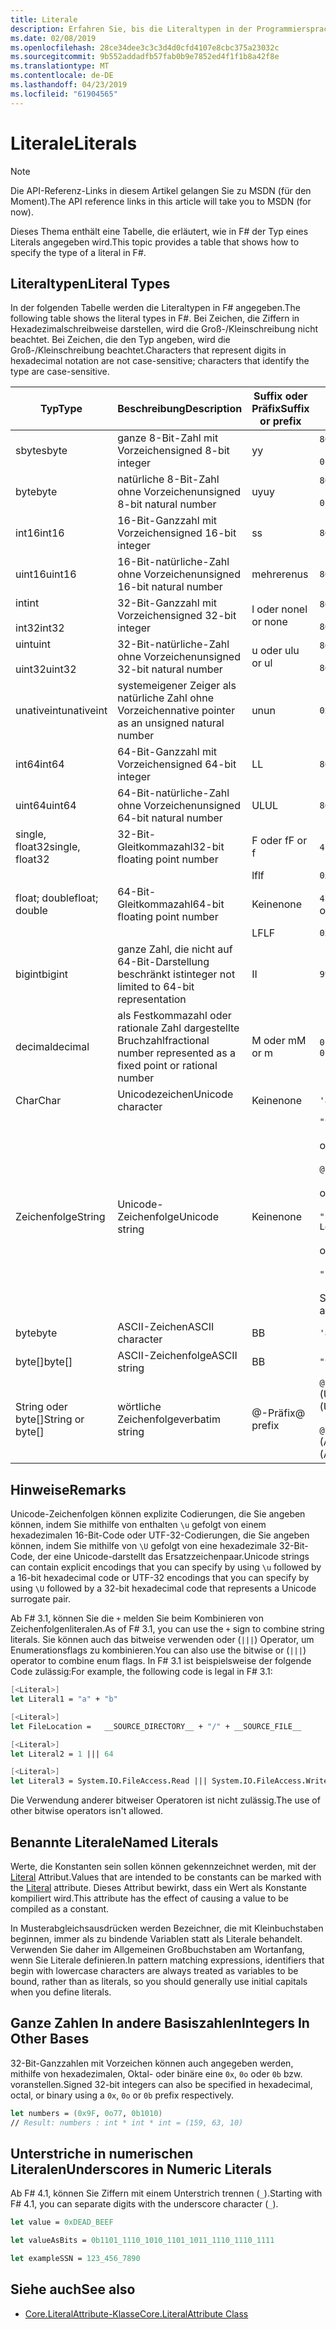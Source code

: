 ```yaml
---
title: Literale
description: Erfahren Sie, bis die Literaltypen in der Programmiersprache F#.
ms.date: 02/08/2019
ms.openlocfilehash: 28ce34dee3c3c3d4d0cfd4107e8cbc375a23032c
ms.sourcegitcommit: 9b552addadfb57fab0b9e7852ed4f1f1b8a42f8e
ms.translationtype: MT
ms.contentlocale: de-DE
ms.lasthandoff: 04/23/2019
ms.locfileid: "61904565"
---
```

# <a name="literals"></a><span data-ttu-id="c435d-103">Literale</span><span class="sxs-lookup"><span data-stu-id="c435d-103">Literals</span></span>

> [!NOTE]
> <span data-ttu-id="c435d-104">Die API-Referenz-Links in diesem Artikel gelangen Sie zu MSDN (für den Moment).</span><span class="sxs-lookup"><span data-stu-id="c435d-104">The API reference links in this article will take you to MSDN (for now).</span></span>

<span data-ttu-id="c435d-105">Dieses Thema enthält eine Tabelle, die erläutert, wie in F# der Typ eines Literals angegeben wird.</span><span class="sxs-lookup"><span data-stu-id="c435d-105">This topic provides a table that shows how to specify the type of a literal in F#.</span></span>

## <a name="literal-types"></a><span data-ttu-id="c435d-106">Literaltypen</span><span class="sxs-lookup"><span data-stu-id="c435d-106">Literal Types</span></span>

<span data-ttu-id="c435d-107">In der folgenden Tabelle werden die Literaltypen in F# angegeben.</span><span class="sxs-lookup"><span data-stu-id="c435d-107">The following table shows the literal types in F#.</span></span> <span data-ttu-id="c435d-108">Bei Zeichen, die Ziffern in Hexadezimalschreibweise darstellen, wird die Groß-/Kleinschreibung nicht beachtet. Bei Zeichen, die den Typ angeben, wird die Groß-/Kleinschreibung beachtet.</span><span class="sxs-lookup"><span data-stu-id="c435d-108">Characters that represent digits in hexadecimal notation are not case-sensitive; characters that identify the type are case-sensitive.</span></span>

|<span data-ttu-id="c435d-109">Typ</span><span class="sxs-lookup"><span data-stu-id="c435d-109">Type</span></span>|<span data-ttu-id="c435d-110">Beschreibung</span><span class="sxs-lookup"><span data-stu-id="c435d-110">Description</span></span>|<span data-ttu-id="c435d-111">Suffix oder Präfix</span><span class="sxs-lookup"><span data-stu-id="c435d-111">Suffix or prefix</span></span>|<span data-ttu-id="c435d-112">Beispiele</span><span class="sxs-lookup"><span data-stu-id="c435d-112">Examples</span></span>|
|----|-----------|----------------|--------|
|<span data-ttu-id="c435d-113">sbyte</span><span class="sxs-lookup"><span data-stu-id="c435d-113">sbyte</span></span>|<span data-ttu-id="c435d-114">ganze 8-Bit-Zahl mit Vorzeichen</span><span class="sxs-lookup"><span data-stu-id="c435d-114">signed 8-bit integer</span></span>|<span data-ttu-id="c435d-115">y</span><span class="sxs-lookup"><span data-stu-id="c435d-115">y</span></span>|`86y`<br /><br />`0b00000101y`|
|<span data-ttu-id="c435d-116">byte</span><span class="sxs-lookup"><span data-stu-id="c435d-116">byte</span></span>|<span data-ttu-id="c435d-117">natürliche 8-Bit-Zahl ohne Vorzeichen</span><span class="sxs-lookup"><span data-stu-id="c435d-117">unsigned 8-bit natural number</span></span>|<span data-ttu-id="c435d-118">uy</span><span class="sxs-lookup"><span data-stu-id="c435d-118">uy</span></span>|`86uy`<br /><br />`0b00000101uy`|
|<span data-ttu-id="c435d-119">int16</span><span class="sxs-lookup"><span data-stu-id="c435d-119">int16</span></span>|<span data-ttu-id="c435d-120">16-Bit-Ganzzahl mit Vorzeichen</span><span class="sxs-lookup"><span data-stu-id="c435d-120">signed 16-bit integer</span></span>|<span data-ttu-id="c435d-121">s</span><span class="sxs-lookup"><span data-stu-id="c435d-121">s</span></span>|`86s`|
|<span data-ttu-id="c435d-122">uint16</span><span class="sxs-lookup"><span data-stu-id="c435d-122">uint16</span></span>|<span data-ttu-id="c435d-123">16-Bit-natürliche-Zahl ohne Vorzeichen</span><span class="sxs-lookup"><span data-stu-id="c435d-123">unsigned 16-bit natural number</span></span>|<span data-ttu-id="c435d-124">mehreren</span><span class="sxs-lookup"><span data-stu-id="c435d-124">us</span></span>|`86us`|
|<span data-ttu-id="c435d-125">int</span><span class="sxs-lookup"><span data-stu-id="c435d-125">int</span></span><br /><br /><span data-ttu-id="c435d-126">int32</span><span class="sxs-lookup"><span data-stu-id="c435d-126">int32</span></span>|<span data-ttu-id="c435d-127">32-Bit-Ganzzahl mit Vorzeichen</span><span class="sxs-lookup"><span data-stu-id="c435d-127">signed 32-bit integer</span></span>|<span data-ttu-id="c435d-128">l oder none</span><span class="sxs-lookup"><span data-stu-id="c435d-128">l or none</span></span>|`86`<br /><br />`86l`|
|<span data-ttu-id="c435d-129">uint</span><span class="sxs-lookup"><span data-stu-id="c435d-129">uint</span></span><br /><br /><span data-ttu-id="c435d-130">uint32</span><span class="sxs-lookup"><span data-stu-id="c435d-130">uint32</span></span>|<span data-ttu-id="c435d-131">32-Bit-natürliche-Zahl ohne Vorzeichen</span><span class="sxs-lookup"><span data-stu-id="c435d-131">unsigned 32-bit natural number</span></span>|<span data-ttu-id="c435d-132">u oder ul</span><span class="sxs-lookup"><span data-stu-id="c435d-132">u or ul</span></span>|`86u`<br /><br />`86ul`|
|<span data-ttu-id="c435d-133">unativeint</span><span class="sxs-lookup"><span data-stu-id="c435d-133">unativeint</span></span>|<span data-ttu-id="c435d-134">systemeigener Zeiger als natürliche Zahl ohne Vorzeichen</span><span class="sxs-lookup"><span data-stu-id="c435d-134">native pointer as an unsigned natural number</span></span>|<span data-ttu-id="c435d-135">un</span><span class="sxs-lookup"><span data-stu-id="c435d-135">un</span></span>|`0x00002D3Fun`|
|<span data-ttu-id="c435d-136">int64</span><span class="sxs-lookup"><span data-stu-id="c435d-136">int64</span></span>|<span data-ttu-id="c435d-137">64-Bit-Ganzzahl mit Vorzeichen</span><span class="sxs-lookup"><span data-stu-id="c435d-137">signed 64-bit integer</span></span>|<span data-ttu-id="c435d-138">L</span><span class="sxs-lookup"><span data-stu-id="c435d-138">L</span></span>|`86L`|
|<span data-ttu-id="c435d-139">uint64</span><span class="sxs-lookup"><span data-stu-id="c435d-139">uint64</span></span>|<span data-ttu-id="c435d-140">64-Bit-natürliche-Zahl ohne Vorzeichen</span><span class="sxs-lookup"><span data-stu-id="c435d-140">unsigned 64-bit natural number</span></span>|<span data-ttu-id="c435d-141">UL</span><span class="sxs-lookup"><span data-stu-id="c435d-141">UL</span></span>|`86UL`|
|<span data-ttu-id="c435d-142">single, float32</span><span class="sxs-lookup"><span data-stu-id="c435d-142">single, float32</span></span>|<span data-ttu-id="c435d-143">32-Bit-Gleitkommazahl</span><span class="sxs-lookup"><span data-stu-id="c435d-143">32-bit floating point number</span></span>|<span data-ttu-id="c435d-144">F oder f</span><span class="sxs-lookup"><span data-stu-id="c435d-144">F or f</span></span>|<span data-ttu-id="c435d-145">`4.14F` oder `4.14f`</span><span class="sxs-lookup"><span data-stu-id="c435d-145">`4.14F` or `4.14f`</span></span>|
|||<span data-ttu-id="c435d-146">lf</span><span class="sxs-lookup"><span data-stu-id="c435d-146">lf</span></span>|`0x00000000lf`|
|<span data-ttu-id="c435d-147">float; double</span><span class="sxs-lookup"><span data-stu-id="c435d-147">float; double</span></span>|<span data-ttu-id="c435d-148">64-Bit-Gleitkommazahl</span><span class="sxs-lookup"><span data-stu-id="c435d-148">64-bit floating point number</span></span>|<span data-ttu-id="c435d-149">Keine</span><span class="sxs-lookup"><span data-stu-id="c435d-149">none</span></span>|<span data-ttu-id="c435d-150">`4.14`, `2.3E+32` oder `2.3e+32`</span><span class="sxs-lookup"><span data-stu-id="c435d-150">`4.14` or `2.3E+32` or `2.3e+32`</span></span>|
|||<span data-ttu-id="c435d-151">LF</span><span class="sxs-lookup"><span data-stu-id="c435d-151">LF</span></span>|`0x0000000000000000LF`|
|<span data-ttu-id="c435d-152">bigint</span><span class="sxs-lookup"><span data-stu-id="c435d-152">bigint</span></span>|<span data-ttu-id="c435d-153">ganze Zahl, die nicht auf 64-Bit-Darstellung beschränkt ist</span><span class="sxs-lookup"><span data-stu-id="c435d-153">integer not limited to 64-bit representation</span></span>|<span data-ttu-id="c435d-154">I</span><span class="sxs-lookup"><span data-stu-id="c435d-154">I</span></span>|`9999999999999999999999999999I`|
|<span data-ttu-id="c435d-155">decimal</span><span class="sxs-lookup"><span data-stu-id="c435d-155">decimal</span></span>|<span data-ttu-id="c435d-156">als Festkommazahl oder rationale Zahl dargestellte Bruchzahl</span><span class="sxs-lookup"><span data-stu-id="c435d-156">fractional number represented as a fixed point or rational number</span></span>|<span data-ttu-id="c435d-157">M oder m</span><span class="sxs-lookup"><span data-stu-id="c435d-157">M or m</span></span>|<span data-ttu-id="c435d-158">`0.7833M` oder `0.7833m`</span><span class="sxs-lookup"><span data-stu-id="c435d-158">`0.7833M` or `0.7833m`</span></span>|
|<span data-ttu-id="c435d-159">Char</span><span class="sxs-lookup"><span data-stu-id="c435d-159">Char</span></span>|<span data-ttu-id="c435d-160">Unicodezeichen</span><span class="sxs-lookup"><span data-stu-id="c435d-160">Unicode character</span></span>|<span data-ttu-id="c435d-161">Keine</span><span class="sxs-lookup"><span data-stu-id="c435d-161">none</span></span>|`'a'`|
|<span data-ttu-id="c435d-162">Zeichenfolge</span><span class="sxs-lookup"><span data-stu-id="c435d-162">String</span></span>|<span data-ttu-id="c435d-163">Unicode-Zeichenfolge</span><span class="sxs-lookup"><span data-stu-id="c435d-163">Unicode string</span></span>|<span data-ttu-id="c435d-164">Keine</span><span class="sxs-lookup"><span data-stu-id="c435d-164">none</span></span>|`"text\n"`<br /><br /><span data-ttu-id="c435d-165">oder</span><span class="sxs-lookup"><span data-stu-id="c435d-165">or</span></span><br /><br />`@"c:\filename"`<br /><br /><span data-ttu-id="c435d-166">oder</span><span class="sxs-lookup"><span data-stu-id="c435d-166">or</span></span><br /><br />`"""<book title="Paradise Lost">"""`<br /><br /><span data-ttu-id="c435d-167">oder</span><span class="sxs-lookup"><span data-stu-id="c435d-167">or</span></span><br /><br />`"string1" + "string2"`<br /><br /><span data-ttu-id="c435d-168">Siehe auch [Zeichenfolgen](Strings.md).</span><span class="sxs-lookup"><span data-stu-id="c435d-168">See also [Strings](Strings.md).</span></span>|
|<span data-ttu-id="c435d-169">byte</span><span class="sxs-lookup"><span data-stu-id="c435d-169">byte</span></span>|<span data-ttu-id="c435d-170">ASCII-Zeichen</span><span class="sxs-lookup"><span data-stu-id="c435d-170">ASCII character</span></span>|<span data-ttu-id="c435d-171">B</span><span class="sxs-lookup"><span data-stu-id="c435d-171">B</span></span>|`'a'B`|
|<span data-ttu-id="c435d-172">byte[]</span><span class="sxs-lookup"><span data-stu-id="c435d-172">byte[]</span></span>|<span data-ttu-id="c435d-173">ASCII-Zeichenfolge</span><span class="sxs-lookup"><span data-stu-id="c435d-173">ASCII string</span></span>|<span data-ttu-id="c435d-174">B</span><span class="sxs-lookup"><span data-stu-id="c435d-174">B</span></span>|`"text"B`|
|<span data-ttu-id="c435d-175">String oder byte[]</span><span class="sxs-lookup"><span data-stu-id="c435d-175">String or byte[]</span></span>|<span data-ttu-id="c435d-176">wörtliche Zeichenfolge</span><span class="sxs-lookup"><span data-stu-id="c435d-176">verbatim string</span></span>|<span data-ttu-id="c435d-177">@-Präfix</span><span class="sxs-lookup"><span data-stu-id="c435d-177">@ prefix</span></span>|<span data-ttu-id="c435d-178">`@"\\server\share"` (Unicode)</span><span class="sxs-lookup"><span data-stu-id="c435d-178">`@"\\server\share"` (Unicode)</span></span><br /><br /><span data-ttu-id="c435d-179">`@"\\server\share"B` (ASCII)</span><span class="sxs-lookup"><span data-stu-id="c435d-179">`@"\\server\share"B` (ASCII)</span></span>|

## <a name="remarks"></a><span data-ttu-id="c435d-180">Hinweise</span><span class="sxs-lookup"><span data-stu-id="c435d-180">Remarks</span></span>

<span data-ttu-id="c435d-181">Unicode-Zeichenfolgen können explizite Codierungen, die Sie angeben können, indem Sie mithilfe von enthalten `\u` gefolgt von einem hexadezimalen 16-Bit-Code oder UTF-32-Codierungen, die Sie angeben können, indem Sie mithilfe von `\U` gefolgt von eine hexadezimale 32-Bit-Code, der eine Unicode-darstellt das Ersatzzeichenpaar.</span><span class="sxs-lookup"><span data-stu-id="c435d-181">Unicode strings can contain explicit encodings that you can specify by using `\u` followed by a 16-bit hexadecimal code or UTF-32 encodings that you can specify by using `\U` followed by a 32-bit hexadecimal code that represents a Unicode surrogate pair.</span></span>

<span data-ttu-id="c435d-182">Ab F# 3.1, können Sie die `+` melden Sie beim Kombinieren von Zeichenfolgenliteralen.</span><span class="sxs-lookup"><span data-stu-id="c435d-182">As of F# 3.1, you can use the `+` sign to combine string literals.</span></span> <span data-ttu-id="c435d-183">Sie können auch das bitweise verwenden oder (`|||`) Operator, um Enumerationsflags zu kombinieren.</span><span class="sxs-lookup"><span data-stu-id="c435d-183">You can also use the bitwise or (`|||`) operator to combine enum flags.</span></span> <span data-ttu-id="c435d-184">In F# 3.1 ist beispielsweise der folgende Code zulässig:</span><span class="sxs-lookup"><span data-stu-id="c435d-184">For example, the following code is legal in F# 3.1:</span></span>

```fsharp
[<Literal>]
let Literal1 = "a" + "b"

[<Literal>]
let FileLocation =   __SOURCE_DIRECTORY__ + "/" + __SOURCE_FILE__

[<Literal>]
let Literal2 = 1 ||| 64

[<Literal>]
let Literal3 = System.IO.FileAccess.Read ||| System.IO.FileAccess.Write
```

<span data-ttu-id="c435d-185">Die Verwendung anderer bitweiser Operatoren ist nicht zulässig.</span><span class="sxs-lookup"><span data-stu-id="c435d-185">The use of other bitwise operators isn't allowed.</span></span>

## <a name="named-literals"></a><span data-ttu-id="c435d-186">Benannte Literale</span><span class="sxs-lookup"><span data-stu-id="c435d-186">Named Literals</span></span>

<span data-ttu-id="c435d-187">Werte, die Konstanten sein sollen können gekennzeichnet werden, mit der [Literal](https://msdn.microsoft.com/library/465f36ce-d146-41c0-b425-679c509cd285) Attribut.</span><span class="sxs-lookup"><span data-stu-id="c435d-187">Values that are intended to be constants can be marked with the [Literal](https://msdn.microsoft.com/library/465f36ce-d146-41c0-b425-679c509cd285) attribute.</span></span> <span data-ttu-id="c435d-188">Dieses Attribut bewirkt, dass ein Wert als Konstante kompiliert wird.</span><span class="sxs-lookup"><span data-stu-id="c435d-188">This attribute has the effect of causing a value to be compiled as a constant.</span></span>

<span data-ttu-id="c435d-189">In Musterabgleichsausdrücken werden Bezeichner, die mit Kleinbuchstaben beginnen, immer als zu bindende Variablen statt als Literale behandelt. Verwenden Sie daher im Allgemeinen Großbuchstaben am Wortanfang, wenn Sie Literale definieren.</span><span class="sxs-lookup"><span data-stu-id="c435d-189">In pattern matching expressions, identifiers that begin with lowercase characters are always treated as variables to be bound, rather than as literals, so you should generally use initial capitals when you define literals.</span></span>

## <a name="integers-in-other-bases"></a><span data-ttu-id="c435d-190">Ganze Zahlen In andere Basiszahlen</span><span class="sxs-lookup"><span data-stu-id="c435d-190">Integers In Other Bases</span></span>

<span data-ttu-id="c435d-191">32-Bit-Ganzzahlen mit Vorzeichen können auch angegeben werden, mithilfe von hexadezimalen, Oktal- oder binäre eine `0x`, `0o` oder `0b` bzw. voranstellen.</span><span class="sxs-lookup"><span data-stu-id="c435d-191">Signed 32-bit integers can also be specified in hexadecimal, octal, or binary using a `0x`, `0o` or `0b` prefix respectively.</span></span>

```fsharp
let numbers = (0x9F, 0o77, 0b1010)
// Result: numbers : int * int * int = (159, 63, 10)
```

## <a name="underscores-in-numeric-literals"></a><span data-ttu-id="c435d-192">Unterstriche in numerischen Literalen</span><span class="sxs-lookup"><span data-stu-id="c435d-192">Underscores in Numeric Literals</span></span>

<span data-ttu-id="c435d-193">Ab F# 4.1, können Sie Ziffern mit einem Unterstrich trennen (`_`).</span><span class="sxs-lookup"><span data-stu-id="c435d-193">Starting with F# 4.1, you can separate digits with the underscore character (`_`).</span></span>

```fsharp
let value = 0xDEAD_BEEF

let valueAsBits = 0b1101_1110_1010_1101_1011_1110_1110_1111

let exampleSSN = 123_456_7890
```

## <a name="see-also"></a><span data-ttu-id="c435d-194">Siehe auch</span><span class="sxs-lookup"><span data-stu-id="c435d-194">See also</span></span>

- [<span data-ttu-id="c435d-195">Core.LiteralAttribute-Klasse</span><span class="sxs-lookup"><span data-stu-id="c435d-195">Core.LiteralAttribute Class</span></span>](https://msdn.microsoft.com/visualfsharpdocs/conceptual/core.literalattribute-class-%5bfsharp%5d)

